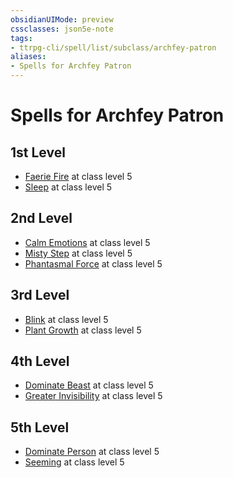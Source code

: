 ```yaml
---
obsidianUIMode: preview
cssclasses: json5e-note
tags:
- ttrpg-cli/spell/list/subclass/archfey-patron
aliases:
- Spells for Archfey Patron
---
```

# Spells for Archfey Patron

## 1st Level

- [Faerie Fire](/3-Mechanics/CLI/spells/faerie-fire-xphb.md "XPHB") at class level 5
- [Sleep](/3-Mechanics/CLI/spells/sleep-xphb.md "XPHB") at class level 5

## 2nd Level

- [Calm Emotions](/3-Mechanics/CLI/spells/calm-emotions-xphb.md "XPHB") at class level 5
- [Misty Step](/3-Mechanics/CLI/spells/misty-step-xphb.md "XPHB") at class level 5
- [Phantasmal Force](/3-Mechanics/CLI/spells/phantasmal-force-xphb.md "XPHB") at class level 5

## 3rd Level

- [Blink](/3-Mechanics/CLI/spells/blink-xphb.md "XPHB") at class level 5
- [Plant Growth](/3-Mechanics/CLI/spells/plant-growth-xphb.md "XPHB") at class level 5

## 4th Level

- [Dominate Beast](/3-Mechanics/CLI/spells/dominate-beast-xphb.md "XPHB") at class level 5
- [Greater Invisibility](/3-Mechanics/CLI/spells/greater-invisibility-xphb.md "XPHB") at class level 5

## 5th Level

- [Dominate Person](/3-Mechanics/CLI/spells/dominate-person-xphb.md "XPHB") at class level 5
- [Seeming](/3-Mechanics/CLI/spells/seeming-xphb.md "XPHB") at class level 5